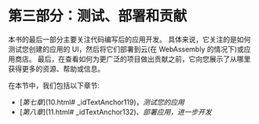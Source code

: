 # 第三部分：测试、部署和贡献

本书的最后一部分主要关注代码编写后的应用开发。 具体来说，它关注的是如何测试您创建的应用的 UI，然后将它们部署到云(在 WebAssembly 的情况下)或应用商店。 最后，在查看如何为更广泛的项目做出贡献之前，它向您展示了从哪里获得更多的资源、帮助或信息。

在本节中，我们包括以下章节:

*   [*第七章*](10.html# _idTextAnchor119)，*测试您的应用*
*   [*第八章*](11.html# _idTextAnchor132)、*部署应用，进一步开发*